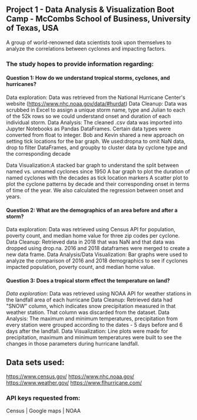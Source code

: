 ## Project 1 - Data Analysis &amp; Visualization Boot Camp - McCombs School of Business, University of Texas, USA

A group of world-renowned data scientists took upon themselves to analyze the correlations between cyclones and impacting factors.

### The study hopes to provide information regarding:

#### Question 1: How do we understand tropical storms, cyclones, and hurricanes?
Data exploration: Data was retrieved from the National Hurricane Center's website (https://www.nhc.noaa.gov/data/#hurdat)
Data Cleanup: Data was scrubbed in Excel to assign a unique storm name, type and Julian to each of the 52k rows so we could understand onset and duration of each individual storm.
Data Analysis: The cleaned .csv data was imported into Jupyter Notebooks as Pandas DataFrames. Certain data types were converted from float to integer. Bob and Kevin shared a new approach on setting tick locations for the bar graph. We used:dropna to omit NaN data, drop to filter DataFrames, and groupby to cluster data by cyclone type and the corresponding decade

Data Visualization:A stacked bar graph to understand the split between named vs. unnamed cyclones since 1950
	                 A bar graph to plot the duration of named cyclones with the decades as tick location markers
	                 A scatter plot to plot the cyclone patterns by decade and their corresponding onset in terms of time of the year. We also calculated the regression between onset and years.

#### Question 2: What are the demographics of an area before and after a storm?
Data exploration: Data was retrieved using Census API for population, poverty count, and median home value for three zip codes per cyclone.
Data Cleanup: Retrieved data in 2018 that was NaN and that data was dropped using drop.na. 2016 and 2018 dataframes were merged to create a new data frame.
Data Analysis/Data Visualization: Bar graphs were used to analyze the comparison of 2016 and 2018 demographics to see if cyclones impacted population, poverty count, and median home value.

#### Question 3: Does a tropical storm effect the temperature on land?
*Data exploration*: Data was retrieved using NOAA API for weather stations in the landfall area of each hurricane
Data Cleanup: Retrieved data had "SNOW" column, which indicates snow precipitation measured in that weather station. That column was discarded from the dataset.
Data Analysis: The maximum and minimum temperatures, precipitation from every station were grouped according to the dates - 5 days before and 6 days after the landfall.
Data Visualization: Line plots were made for precipitation, maximum and minimum temperatures were built to see the changes in those parameters during hurricane landfall.


## Data sets used:
https://www.census.gov/
https://www.nhc.noaa.gov/
https://www.weather.gov/
https://www.flhurricane.com/


### API keys requested from:
Census | Google maps | NOAA
